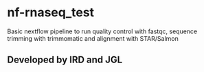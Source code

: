 # nf-rnaseq_test
Basic nextflow pipeline to run quality control with fastqc, sequence trimming with trimmomatic and alignment with STAR/Salmon

## Developed by IRD and JGL